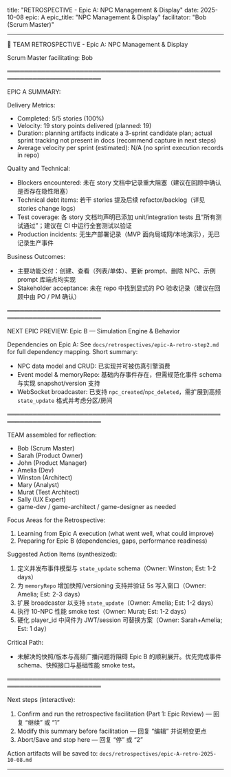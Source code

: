 title: "RETROSPECTIVE - Epic A: NPC Management & Display"
date: 2025-10-08
epic: A
epic_title: "NPC Management & Display"
facilitator: "Bob (Scrum Master)"

---

🔄 TEAM RETROSPECTIVE - Epic A: NPC Management & Display

Scrum Master facilitating: Bob

════════════════════════════════════════════════════════════════════════

EPIC A SUMMARY:

Delivery Metrics:
- Completed: 5/5 stories (100%)
- Velocity: 19 story points delivered (planned: 19)
- Duration: planning artifacts indicate a 3-sprint candidate plan; actual sprint tracking not present in docs (recommend capture in next steps)
- Average velocity per sprint (estimated): N/A (no sprint execution records in repo)

Quality and Technical:
- Blockers encountered: 未在 story 文档中记录重大阻塞（建议在回顾中确认是否存在隐性阻塞）
- Technical debt items: 若干 stories 提及后续 refactor/backlog（详见 stories change logs）
- Test coverage: 各 story 文档均声明已添加 unit/integration tests 且“所有测试通过”；建议在 CI 中运行全套测试以验证
- Production incidents: 无生产部署记录（MVP 面向局域网/本地演示），无已记录生产事件

Business Outcomes:
- 主要功能交付：创建、查看（列表/单体）、更新 prompt、删除 NPC、示例 prompt 库端点均实现
- Stakeholder acceptance: 未在 repo 中找到显式的 PO 验收记录（建议在回顾中由 PO / PM 确认）

════════════════════════════════════════════════════════════════════════

NEXT EPIC PREVIEW: Epic B — Simulation Engine & Behavior

Dependencies on Epic A:
See `docs/retrospectives/epic-A-retro-step2.md` for full dependency mapping. Short summary:
- NPC data model and CRUD: 已实现并可被仿真引擎消费
- Event model & memoryRepo: 基础内存事件存在，但需规范化事件 schema 与实现 snapshot/version 支持
- WebSocket broadcaster: 已支持 `npc_created`/`npc_deleted`，需扩展到高频 `state_update` 格式并考虑分区/房间

════════════════════════════════════════════════════════════════════════

TEAM assembled for reflection:
- Bob (Scrum Master)
- Sarah (Product Owner)
- John (Product Manager)
- Amelia (Dev)
- Winston (Architect)
- Mary (Analyst)
- Murat (Test Architect)
- Sally (UX Expert)
- game-dev / game-architect / game-designer as needed

Focus Areas for the Retrospective:
1. Learning from Epic A execution (what went well, what could improve)
2. Preparing for Epic B (dependencies, gaps, performance readiness)

Suggested Action Items (synthesized):
1. 定义并发布事件模型与 `state_update` schema（Owner: Winston; Est: 1-2 days）
2. 为 `memoryRepo` 增加快照/versioning 支持并验证 5s 写入窗口（Owner: Amelia; Est: 2-3 days）
3. 扩展 broadcaster 以支持 `state_update`（Owner: Amelia; Est: 1-2 days）
4. 执行 10-NPC 性能 smoke test（Owner: Murat; Est: 1-2 days）
5. 硬化 player_id 中间件为 JWT/session 可替换方案（Owner: Sarah+Amelia; Est: 1 day）

Critical Path:
- 未解决的快照/版本与高频广播问题将阻碍 Epic B 的顺利展开。优先完成事件 schema、快照接口与基础性能 smoke test。

════════════════════════════════════════════════════════════════════════

Next steps (interactive):
1) Confirm and run the retrospective facilitation (Part 1: Epic Review) — 回复 “继续” 或 “1”
2) Modify this summary before facilitation — 回复 “编辑” 并说明变更点
3) Abort/Save and stop here — 回复 “停” 或 “2”

Action artifacts will be saved to: `docs/retrospectives/epic-A-retro-2025-10-08.md`

---
